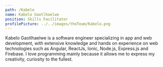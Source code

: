 ```yaml
---
path: /Kabelo
name: Kabelo Gaotlhaelwe
position: Skills Facilitator
profilePicture: ../../images/theTeam/Kabelo.png
---
```

Kabelo Gaotlhaelwe is a software engineer specializing in app and web development, with extensive knowledge and hands on experience on web technologies such as Angular, ReactJs, Ionic, Node.js, Express.js and Firebase. I love programming mainly because it allows me to express my creativity, curiosity to the fullest.
